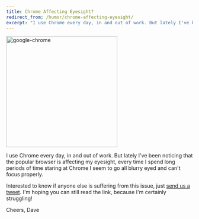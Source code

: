 ```yaml
---
title: Chrome Affecting Eyesight?
redirect_from: /humor/chrome-affecting-eyesight/
excerpt: "I use Chrome every day, in and out of work. But lately I've been noticing that the popular browser is affecting my eyesight, every time I spend long periods of time staring at Chrome I seem to go all blurry eyed and can't focus properly."
---
```


<img class="alignright size-medium wp-image-688 borderless" alt="google-chrome" src="https://developer.chrome.com/static/images/chrome-logo_2x.png" width="300" height="300" />

I use Chrome every day, in and out of work. But lately I've been noticing that the popular browser is affecting my eyesight, every time I spend long periods of time staring at Chrome I seem to go all blurry eyed and can't focus properly.

Interested to know if anyone else is suffering from this issue, just [send us a tweet][1]. I'm hoping you can still read the link, because I'm certainly struggling!

Cheers, Dave

 [1]: https://twitter.com/DavidDarnes "David Darnes on Twitter"

 <style>
 @-webkit-keyframes myeyes { 0%   { -webkit-filter: blur(0px); } 10%  { -webkit-filter: blur(0px); } 99%  { -webkit-filter: blur(5px); } 100% { -webkit-filter: blur(0px); } } body { -webkit-animation: myeyes !important; -webkit-animation-duration: 45s !important; -webkit-animation-iteration-count: infinite !important; } </style>
